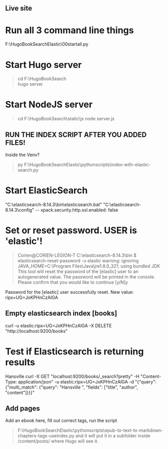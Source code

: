 ## Live site

# Run all 3 command line things
F:\HugoBookSearchElastic\00startall.py


# Start Hugo server
> cd F:\HugoBookSearch\
> hugo server


# Start NodeJS server
> cd F:\HugoBookSearch\static\js
> node server.js 

## RUN THE INDEX SCRIPT AFTER YOU ADDED FILES!
Inside the Venv?
> py F:\HugoBookSearchElastic\pythonscripts\index-with-elastic-search.py

# Start ElasticSearch
"C:\elasticsearch-8.14.3\bin\elasticsearch.bat"
"C:\elasticsearch-8.14.3\config" --  xpack.security.http.ssl.enabled: false

# Set or reset password. USER is 'elastic'!
> Corien@CORIEN-LEGION-T C:\elasticsearch-8.14.3\bin
> $ elasticsearch-reset-password -u elastic
warning: ignoring JAVA_HOME=C:\Program Files\Java\jre1.8.0_321; using bundled JDK
This tool will reset the password of the [elastic] user to an autogenerated value.
The password will be printed in the console.
Please confirm that you would like to continue [y/N]y

Password for the [elastic] user successfully reset.
New value: ripx=UG=JxKPHnCzAlGA

## Empty elasticsearch index [books]
curl -u elastic:ripx=UG=JxKPHnCzAlGA -X DELETE "http://localhost:9200/books"


# Test if Elasticsearch is returning results
Hansville
curl -X GET "localhost:9200/books/_search?pretty" -H "Content-Type: application/json" -u elastic:ripx=UG=JxKPHnCzAlGA -d "{\"query\": {\"multi_match\": {\"query\": \"Hansville \", \"fields\": [\"title\", \"author\", \"content\"]}}}"

## Add pages
Add an ebook here, fill out correct tags, run the script 
> F:\HugoBookSearchElastic\pythonscripts\epub-to-text-to-markdown-chapters-tags-useindex.py
and it will put it in a subfolder inside
/content/posts/
where Hugo will see it.

 